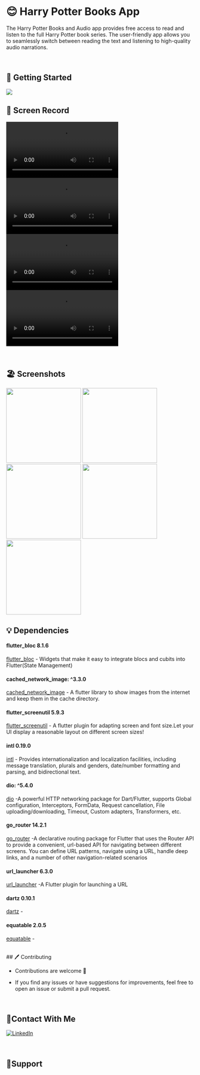 # 😊 Harry Potter Books App

The Harry Potter Books and Audio app provides free access to read and listen to the full Harry Potter book series. The user-friendly app allows you to seamlessly switch between reading the text and listening to high-quality audio narrations.
 
 <br/>

  ## 🚀 Getting Started

   <img src ="https://github.com/user-attachments/assets/b3ce722a-c350-4f86-b7e4-36f490e289b3">

   <br/>

  ## 📸 Screen Record

  <video src="https://github.com/user-attachments/assets/fe383f83-8936-4a33-968a-c2552f2a522d" ></video>
  <video src="https://github.com/user-attachments/assets/5d57017c-b5d0-4296-961a-a0d4547d9630" ></video>
  <video src="https://github.com/user-attachments/assets/8b5a5d4f-a9bc-4c81-a3f6-146b2d54a858" ></video>
  <video src="https://github.com/user-attachments/assets/6a865246-054f-479f-810a-519cd33dec96" ></video>

   <br/>


   ## 🏖️ Screenshots 
 
 <div>
   <img src ="https://github.com/user-attachments/assets/ccb28c0f-c597-4e19-b020-ea056a932110" width="200" >
   <img src ="https://github.com/user-attachments/assets/efaba05f-9056-423a-b8c2-05c4259f3a93" width="200" >
   <img src ="https://github.com/user-attachments/assets/124d8f4b-3011-4a35-ae1e-3580ed72eb35" width="200" >
   <img src ="https://github.com/user-attachments/assets/631eb1cf-1e25-4f1c-85cc-76e15b1129fe" width="200" >
   <img src ="https://github.com/user-attachments/assets/81e76267-fc08-4534-9f19-c5480ac705b7" width="200" >
 </div>


  ## 💡 Dependencies

 ####  flutter_bloc 8.1.6
   [flutter_bloc](https://pub.dev/packages/flutter_bloc) - Widgets that make it easy to integrate blocs and cubits into Flutter(State Management)
#### cached_network_image: ^3.3.0 
  [cached_network_image](https://pub.dev/packages/cached_network_image) -  A flutter library to show images from the internet and keep them in the cache directory.
 #### flutter_screenutil 5.9.3
   [flutter_screenutil](https://pub.dev/packages/flutter_screenutil) - A flutter plugin for adapting screen and font size.Let your UI display a reasonable layout on different screen sizes!
   
 #### intl 0.19.0
   [intl](https://pub.dev/packages/intl) -  Provides internationalization and localization facilities, including message translation, plurals and genders, date/number formatting and parsing, and bidirectional text.
   
 #### dio: ^5.4.0  
  [dio](https://pub.dev/packages/dio) -A powerful HTTP networking package for Dart/Flutter, supports Global configuration, Interceptors, FormData, Request cancellation, File uploading/downloading, Timeout, Custom adapters, Transformers, etc.
 #### go_router 14.2.1  
  [go_router](https://pub.dev/packages/go_router) -A declarative routing package for Flutter that uses the Router API to provide a convenient, url-based API for navigating between different screens. You can define URL patterns, navigate using a URL, handle deep links, and a number of other navigation-related scenarios
 #### url_launcher 6.3.0  
  [url_launcher](https://pub.dev/packages/url_launcher) -A Flutter plugin for launching a URL
 #### dartz 0.10.1  
  [dartz](https://pub.dev/packages/dartz/versions) -
 #### equatable 2.0.5  
  [equatable](https://pub.dev/packages/equatable) - 

  <br/>
   ## 🖊️ Contributing

- Contributions are welcome 💜
- If you find any issues or have suggestions for improvements, feel free to open an issue or submit a pull request.

  <br/>
 ## 🤝Contact With Me

[![LinkedIn](https://img.shields.io/badge/LinkedIn-0077B5?style=for-the-badge&logo=linkedin&logoColor=white)](https://www.linkedin.com/in/ahmedyehia122/) 
  
<br/>

## 💖Support

 
 

   
